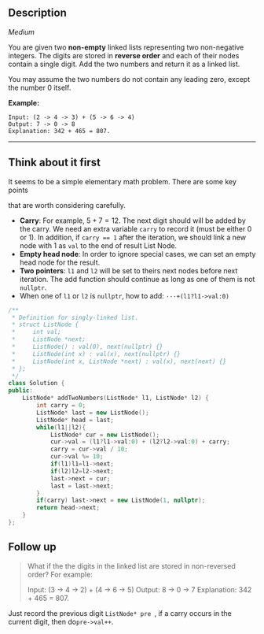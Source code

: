 ## Description

*Medium*

You are given two **non-empty** linked lists representing two non-negative integers. The digits are stored in **reverse order** and each of their nodes contain a single digit. Add the two numbers and return it as a linked list.

You may assume the two numbers do not contain any leading zero, except the number 0 itself.

**Example:**

```
Input: (2 -> 4 -> 3) + (5 -> 6 -> 4)
Output: 7 -> 0 -> 8
Explanation: 342 + 465 = 807.
```

---

## Think about it first

It seems to be a simple elementary math problem. There are some key points 

that are worth considering carefully.

- **Carry**: For example, $5+7=12$. The next digit should will be added by the carry. We need an extra variable `carry` to record it (must be either $0$ or $1$). In addition, if `carry == 1` after the iteration, we should link a new node with $1$ as `val` to the end of result List Node.
- **Empty head node**: In order to ignore special cases, we can set an empty head node for the result.
- **Two pointers**: `l1` and `l2` will be set to theirs next nodes before next iteration. The add function should continue as long as one of them is not  `nullptr`.
- When one of `l1` or `l2` is `nullptr`, how to add: `···+(l1?l1->val:0)`

```c++
/**
 * Definition for singly-linked list.
 * struct ListNode {
 *     int val;
 *     ListNode *next;
 *     ListNode() : val(0), next(nullptr) {}
 *     ListNode(int x) : val(x), next(nullptr) {}
 *     ListNode(int x, ListNode *next) : val(x), next(next) {}
 * };
 */
class Solution {
public:
    ListNode* addTwoNumbers(ListNode* l1, ListNode* l2) {
        int carry = 0;
        ListNode* last = new ListNode();
        ListNode* head = last;
        while(l1||l2){
            ListNode* cur = new ListNode();
            cur->val = (l1?l1->val:0) + (l2?l2->val:0) + carry;
            carry = cur->val / 10;
            cur->val %= 10;
            if(l1)l1=l1->next;
            if(l2)l2=l2->next;
            last->next = cur;
            last = last->next;
        }
        if(carry) last->next = new ListNode(1, nullptr);
        return head->next;
    }
};
```

## Follow up

> What if the the digits in the linked list are stored in non-reversed order? For example:
>
> Input: (3 -> 4 -> 2) + (4 -> 6 -> 5)
> Output: 8 -> 0 -> 7
> Explanation: 342 + 465 = 807.

Just record the previous digit `ListNode* pre `, if a carry occurs in the current digit, then do`pre->val++`.